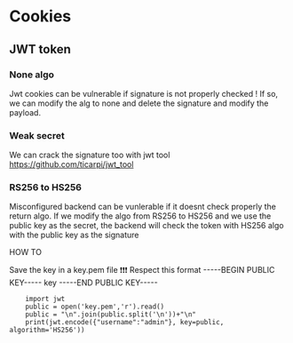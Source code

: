 # Cookies

## JWT token

### None algo 

Jwt cookies can be vulnerable if signature is not properly checked !
If so, we can modify the alg to none and delete the signature and modify the payload.

### Weak secret

We can crack the signature too with jwt tool https://github.com/ticarpi/jwt_tool

### RS256 to HS256

Misconfigured backend can be vunlerable if it doesnt check properly the return algo.
If we modify the algo from RS256 to HS256 and we use the public key as the secret, the backend will check the token with HS256 algo with the public key as the signature

HOW TO 

Save the key in a key.pem file
❗❗❗ Respect this format
-----BEGIN PUBLIC KEY-----
key
-----END PUBLIC KEY----- 

		import jwt
		public = open('key.pem','r').read()
		public = "\n".join(public.split('\n'))+"\n"
		print(jwt.encode({"username":"admin"}, key=public, algorithm='HS256')) 


